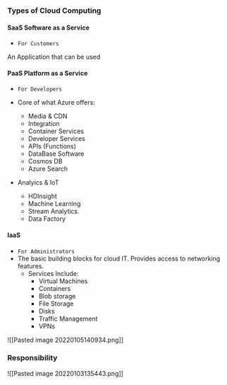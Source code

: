 ### Types of Cloud Computing

#### SaaS Software as a Service
- `For Customers`

An Application that can be used

#### PaaS Platform as a Service
- `For Developers`

- Core of what Azure offers: 
	- Media & CDN
	- Integration
	- Container Services
	- Developer Services
	- APIs (Functions)
	- DataBase Software
	- Cosmos DB
	- Azure Search
- Analyics & IoT
	- HDInsight
	- Machine Learning
	- Stream Analytics.
	- Data Factory 


#### IaaS
- `For Administrators`
- The basic building blocks for cloud IT. Provides access to networking features.
	- Services Include:
		- Virtual Machines
		- Containers 
		- Blob storage
		- File Storage
		- Disks
		- Traffic Management
		- VPNs 




![[Pasted image 20220105140934.png]]










### Responsibility

![[Pasted image 20220103135443.png]]

